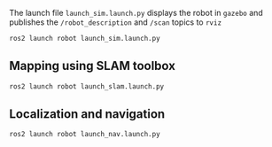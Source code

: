 The launch file `launch_sim.launch.py` displays the robot in `gazebo` and publishes the `/robot_description` and `/scan` topics to `rviz`
```bash
ros2 launch robot launch_sim.launch.py
```
## Mapping using SLAM toolbox
```bash
ros2 launch robot launch_slam.launch.py
```
## Localization and navigation
```bash
ros2 launch robot launch_nav.launch.py
```

